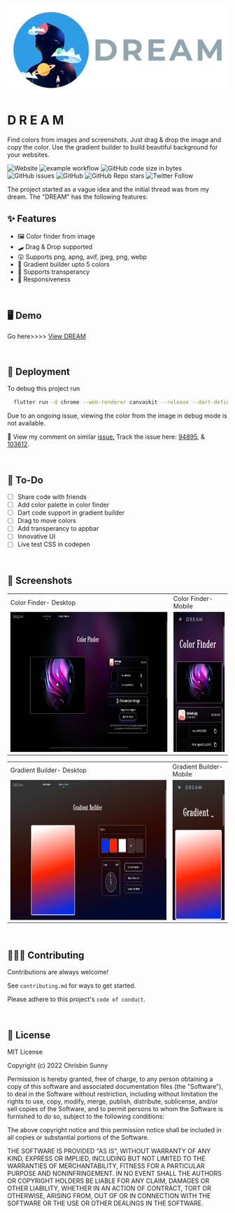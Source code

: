![Dream Logo](docs/dreamLogo.png)


# D R E A M

Find colors from images and screenshots. Just drag & drop the image and copy the color. 
Use the gradient builder to build beautiful background for your websites. 


![Website](https://img.shields.io/website?down_message=offline&up_message=online&url=https%3A%2F%2Fchrisbinsunny.github.io%2Fdream)
![example workflow](https://github.com/chrisbinsunny/Flutter-Talks/actions/workflows/web.yml/badge.svg)
![GitHub code size in bytes](https://img.shields.io/github/languages/code-size/chrisbinsunny/dream)
![GitHub issues](https://img.shields.io/github/issues/chrisbinsunny/dream)
![GitHub](https://img.shields.io/github/license/chrisbinsunny/dream)
![GitHub Repo stars](https://img.shields.io/github/stars/chrisbinsunny/dream?style=social)
![Twitter Follow](https://img.shields.io/twitter/follow/chrisbinsunny?style=social)


The project started as a vague idea and the initial thread was from my dream. 
The "DREAM" has the following features:
## ✨ Features

- 🖼️ Color finder from image
- 🛹 Drag & Drop supported
- 😲 Supports png, apng, avif, jpeg, png, webp
- 🎨 Gradient builder upto 5 colors
- 🧊 Supports transperancy
- 📱 Responsiveness


<br/>

## 🖥️ Demo

Go here>>>> [View DREAM](https://chrisbinsunny.github.io/dream)

<br/>

## 🚀 Deployment

To debug this project run

```bash
  flutter run -d chrome --web-renderer canvaskit --release --dart-define=BROWSER_IMAGE_DECODING_ENABLED=false
```

Due to an ongoing issue, viewing the color from the image in debug mode is not available. 

🚨 View my comment on similar [issue.](https://github.com/flutter/flutter/issues/52609#issuecomment-1283735805)
Track the issue here: [94895](https://github.com/flutter/flutter/issues/94895), & [103612](https://github.com/flutter/flutter/issues/103612).

<br/>

## 🔰 To-Do

- [  ] Share code with friends
- [  ] Add color palette in color finder
- [  ] Dart code support in gradient builder
- [  ] Drag to move colors
- [  ] Add transperancy to appbar
- [  ] Innovative UI
- [  ] Live test CSS in codepen

<br/>

## 📸 Screenshots

<table>
  <tr>
    <td>Color Finder- Desktop</td>
     <td>Color Finder- Mobile</td>
  </tr>
  <tr>
    <td><img src="docs/ss1D.jpg" width=640 height=319></td>
    <td><img src="docs/ss1P.jpg" width=178.3 height=319></td>
  </tr>
 </table>

<table>
  <tr>
    <td>Gradient Builder- Desktop</td>
     <td>Gradient Builder- Mobile</td>
  </tr>
  <tr>
    <td><img src="docs/ss2D.jpg" width=640 height=319></td>
    <td><img src="docs/ss2P.png" width=178.3 height=319></td>
  </tr>
 </table>
 
<br/>

## 👩🏻‍💻 Contributing

Contributions are always welcome!

See `contributing.md` for ways to get started.

Please adhere to this project's `code of conduct`.


<br />

## 🔐 License

MIT License

Copyright (c) 2022 Chrisbin Sunny

Permission is hereby granted, free of charge, to any person obtaining a copy
of this software and associated documentation files (the "Software"), to deal
in the Software without restriction, including without limitation the rights
to use, copy, modify, merge, publish, distribute, sublicense, and/or sell
copies of the Software, and to permit persons to whom the Software is
furnished to do so, subject to the following conditions:

The above copyright notice and this permission notice shall be included in all
copies or substantial portions of the Software.

THE SOFTWARE IS PROVIDED "AS IS", WITHOUT WARRANTY OF ANY KIND, EXPRESS OR
IMPLIED, INCLUDING BUT NOT LIMITED TO THE WARRANTIES OF MERCHANTABILITY,
FITNESS FOR A PARTICULAR PURPOSE AND NONINFRINGEMENT. IN NO EVENT SHALL THE
AUTHORS OR COPYRIGHT HOLDERS BE LIABLE FOR ANY CLAIM, DAMAGES OR OTHER
LIABILITY, WHETHER IN AN ACTION OF CONTRACT, TORT OR OTHERWISE, ARISING FROM,
OUT OF OR IN CONNECTION WITH THE SOFTWARE OR THE USE OR OTHER DEALINGS IN THE
SOFTWARE.

